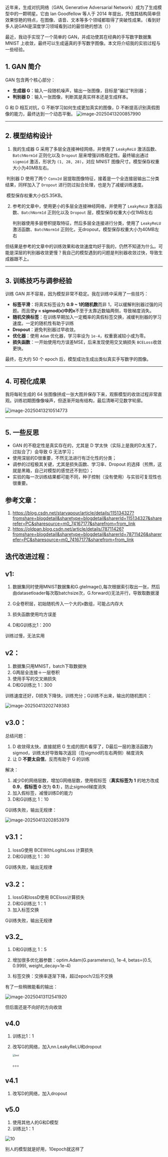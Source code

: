 近年来，生成对抗网络（GAN, Generative Adversarial Network）成为了生成模型中的一颗明星。它由 Ian Goodfellow 等人于 2014 年提出，凭借其结构简单但效果惊艳的特点，在图像、语音、文本等多个领域都取得了突破性成果。（看到好多人说GAN是深度学习领域看到过的最惊艳的想法（））

最近，我动手实现了一个简单的 GAN，并成功使其在经典的手写数字数据集 MNIST 上收敛，最终可以生成逼真的手写数字图像。本文将介绍我的实验过程与一些经验。

## 1. GAN 简介

GAN 包含两个核心部分：

- **生成器 G**：输入一段随机噪声，输出一张图像，目标是“骗过”判别器；
- **判别器 D**：输入一张图像，判断其是真实样本还是生成样本。

G 和 D 相互对抗，G 不断学习如何生成更加真实的图像，D 不断提高识别真假图像的能力，最终达到一个动态平衡。
![image-20250413200857990](.\sources\image-20250413200857990.png)

------

## 2. 模型结构设计

1. 我的生成器 G 采用了多层全连接神经网络，并使用了 `LeakyReLU` 激活函数、`BatchNorm1d` 正则化以及 `Dropout` 层来增强训练稳定性。最终输出通过 `sigmoid` 激活，形状为 `(1, 28, 28)`，对应 MNIST 图像尺寸。模型保存权重大小为40MB左右。

​		判别器 D 使用了两个 `Conv2d` 层提取图像特征，接着是一个全连接层输出二分类结果，同样加入了 `Dropout` 进行防过拟合处理，也是为了减缓训练速度。

​		模型保存权重大小仅5.35KB。

2. 参考的文章中，使用更小的多层全连接神经网络，并使用了 `LeakyReLU` 激活函数、`BatchNorm1d` 正则化以及 `Dropout` 层，模型保存权重大小仅1MB左右

   判别器使用多层卷积提取特征，然后多层全连接进行分类，使用了 `LeakyReLU` 激活函数、`BatchNorm1d` 正则化，无dropout，模型保存权重大小为40MB左右

但结果是参考的文章中的训练效果和收敛速度均好于我的，仍然不知道为什么。可能是深层的判别器收敛更慢？我自己的模型遇到的问题是判别器收敛过快，导致生成器跟不上。

------

## 3. 训练技巧与调参经验

训练 GAN 并不容易，因为模型非常不稳定。我在训练中采用了一些技巧：

- **标签平滑**：将真实标签设为 **0.9 ~ 1的随机数**而非 1，可以缓解判别器过强的问题。而且使**y = sigmod(x)**中的**x**不至于太靠近数轴两侧，导致梯度消失。
- **随机交换标签**：在训练早期加入一定概率的真假标签交换，减缓判别器的学习速度。一定的随机性有助于训练
- **Dropout**：避免判别器过早收敛。
- **优化器**：使用 `Adam` 优化器，学习率设为 `1e-4`，权重衰减较小或为零。
- **损失函数**：一开始使用均方误差MSE，后来发现使用交叉熵损失 `BCELoss`收敛更快。

最终，在大约 50 个 epoch 后，模型成功生成出类似真实手写数字的图像。

------

## 4. 可视化成果

我将每轮生成的 64 张图像拼成一张大图并保存下来，观察模型的收敛过程非常直观。训练初期图像像噪声，但逐渐开始有结构，最后清晰可见数字轮廓。

![image-20250413210514773](.\sources\image-20250413210514773.png)

------



## 5. 一些反思

- GAN 的不稳定性是真实存在的，尤其是 D 学太快（实际上是我的D太浅了，过拟合了）会导致 G 无法学习；
- 使用深层的D很重要，不然无法进行有泛化性的分类；
- 调参的过程极其关键，尤其是损失函数、学习率、Dropout 的选择（煎熬，这就是黑箱，自己对模型的感觉还不到位）；
- 实验的每一次训练结果都可能不同，种子控制（没有使用）与实验可复现性也很重要。

## 参考文章：

1. https://blog.csdn.net/starvapour/article/details/115134327?fromshare=blogdetail&sharetype=blogdetail&sharerId=115134327&sharerefer=PC&sharesource=m0_74167177&sharefrom=from_link
2. https://oldpan.blog.csdn.net/article/details/78711426?fromshare=blogdetail&sharetype=blogdetail&sharerId=78711426&sharerefer=PC&sharesource=m0_74167177&sharefrom=from_link



## 迭代改进过程：

## v1:

1. 数据集同时使用MNIST数据集和G.gteImage(),每次根据索引取出一张，然后由datasetloader每次取batchsize次，G.forward()无法并行，导致取数据漫

2. G全卷积层，初始随机传入一个大的x数组，可能占内存大
3. 损失函数使用均方误差
4. D和G训练比1：200

训练过慢，无法实用

## v2：

1. 数据集只用MNIST，batch下取数据快
2. G两层全连接＋一层卷积
3. 使用手写的交叉熵损失
4. D和G训练比 1：300

训练速度还好，D损失下降快，训练充分；G训练不出来，输出的随机图片：

![image-20250413202749383](.\sources\image-20250413202749383.png)

## v3.0：

总结问题：

1. D 收敛得太快，直接就把 G 生成的图片看穿了，D最后一层的激活函数为sigmod，训练太好导致每次返回（在sigmod的左右两侧）梯度消失
2. 让 D **不要太自信**，反而有助于 G 的训练

解决：

1. 减少D的网络层数，增加G网络层数，使用假标签（**真实标签为 1** 的地方改成 **0.9**，**假标签 0** 改为 **0.1**），防止sigmod梯度消失
2. 加入假标签，减慢训练D的能力
3. D和G训练比 1：10

G训练失败，输出无规律：

![image-20250413202853979](.\sources\image-20250413202853979.png)

## v3.1：

1. lossG使用 BCEWithLogitsLoss 计算损失
2. D和G训练比 1：30

G训练失败，输出无规律

## v3.2：

1. lossG和lossD使用 BCEloss计算损失
2. D和G训练比 1：1
3. 加入标签交换

G训练失败，输出无规律

## v3.2_

1. D和G训练比 1：5
2. 增加很多优化器参数：optim.Adam(G.parameters(), 1e-4, betas=(0.5, 0.999), weight_decay=1e-4)

3. 标签交换：交换率逐渐下降，超过epoch/2后不交换

有了一些稍微能看的输出：

![image-20250413112541920](.\sources\image-20250413112541920.png)

但后面还是不向好的方向收敛

## v4.0

1. 训练比1：1

2. 改写G的网络，加入nn.LeakyReLU和dropout

   <img src=".\sources\test.png" alt="test" style="zoom:50%;" />

   。。。

## v4.1

1. 改写D的网络，加入dropout

## v5.0

1. 使用其他人的G和D模型
2. 训练比1：1

![10](.\sources\10.png)

别人的模型就是好用，10epoch就这样了

